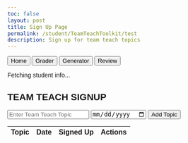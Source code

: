 ```yaml
---
toc: false
layout: post
title: Sign Up Page
permalink: /student/TeamTeachToolkit/test
description: Sign up for team teach topics
---
```


<meta charset="UTF-8">
<meta name="viewport" content="width=device-width, initial-scale=1.0">
<title>Team Teach Toolkit Signup</title>

<!-- Tailwind CDN -->
<script src="https://cdn.tailwindcss.com"></script>

<style>
  body {
    font-family: Arial, sans-serif;
  }
</style>

<div class="team-teach-section">
  <div class="max-w-5xl mx-auto text-white bg-gray-900 py-10 px-4">
    <!-- Nav Buttons -->
    <div class="flex justify-center gap-4 mb-6">
      <button class="border border-white px-4 py-2 rounded hover:bg-white hover:text-black transition">Home</button>
      <button class="border border-white px-4 py-2 rounded hover:bg-white hover:text-black transition">Grader</button>
      <button class="border border-white px-4 py-2 rounded hover:bg-white hover:text-black transition">Generator</button>
      <button class="border border-white px-4 py-2 rounded hover:bg-white hover:text-black transition">Review</button>
    </div>
    <p id="loggedInStudent" class="mb-4 text-center text-sm">Fetching student info...</p>
    <!-- Form and Table Section -->
    <div class="border border-white rounded p-6">
      <h2 class="text-2xl font-bold mb-4 text-center">TEAM TEACH SIGNUP</h2>
      <!-- Input Form -->
      <div class="mb-6">
        <input type="text" id="name" placeholder="Enter Team Teach Topic"
          class="w-full mb-3 px-3 py-2 bg-gray-700 text-white rounded outline-none placeholder-gray-300">
        <input type="date" id="dueDate"
          class="w-full mb-3 px-3 py-2 bg-gray-700 text-white rounded outline-none">
        <button id="addTopicBtn"
          class="border border-white px-4 py-2 rounded hover:bg-white hover:text-black transition">Add Topic</button>
      </div>
      <!-- Topics Table -->
      <div class="overflow-x-auto">
        <table class="min-w-full border border-white text-sm text-left">
          <thead class="bg-gray-800 text-white">
            <tr>
              <th class="px-4 py-2 border border-white">Topic</th>
              <th class="px-4 py-2 border border-white">Date</th>
              <th class="px-4 py-2 border border-white">Signed Up</th>
              <th class="px-4 py-2 border border-white">Actions</th>
            </tr>
          </thead>
          <tbody id="topicsList" class="text-white"></tbody>
        </table>
      </div>
    </div>
  </div>
</div>

<script type="module">
  import { javaURI, fetchOptions } from '{{site.baseurl}}/assets/js/api/config.js';

  let loggedInStudent = null;
  let userId = -1;
  let StuName = "";

  async function getUserId() {
    const url_persons = `${javaURI}/api/person/get`;
    await fetch(url_persons, fetchOptions)
      .then(response => {
        if (!response.ok) {
          throw new Error(`Spring server response: ${response.status}`);
        }
        return response.json();
      })
      .then(data => {
        userId = data.id;
        StuName = data.name;
        document.getElementById("loggedInStudent").innerText = `Logged in as: ${StuName}`;
        fetchTopics();
      })
      .catch(error => {
        console.error("Java Database Error:", error);
        document.getElementById("loggedInStudent").innerText = "Error fetching student info.";
      });
  }

  async function fetchTopics() {
    try {
      let response = await fetch(`${javaURI}/api/assignments/debug`, fetchOptions);
      let topics = await response.json();
      let filteredTopics = topics.filter(topic => topic.type === "teamteach");

      let topicsList = document.getElementById("topicsList");
      topicsList.innerHTML = "";

      filteredTopics.forEach(topic => {
            fetchAssignTopics(topic);
      });
    } catch (error) {
      console.error("Error fetching topics:", error);
    }
  }

  async function fetchAssignTopics(topic) {
    try {
      let response = await fetch(`${javaURI}/api/submissions/assignment/${topic.id}`, fetchOptions);
      let assignments = await response.json();
       let studentsText = "None";
       assignments.forEach(assignment => {
            if (Array.isArray(assignment.students)) {
              studentsText += assignment.students.map(s => `${s.name} (${s.id})`).join(', ');
            } else if (assignment.students && typeof assignment.students === 'string') {
              studentsText += assignment.students.split(',').join(', ');
            }
       });

          let row = document.createElement("tr");

        row.innerHTML = `
          <td class="border border-white px-4 py-2">${topic.name}</td>
          <td class="border border-white px-4 py-2">${topic.dueDate}</td>
          <td class="border border-white px-4 py-2">${studentsText}</td>
          <td class="border border-white px-4 py-2">
            <button class="border border-white px-3 py-1 rounded hover:bg-white hover:text-black transition text-sm" data-topic-id="${topic.id}">
              Sign Up
            </button>
          </td>
        `;
        row.querySelector("button").addEventListener("click", function () {
          signUpForTopic(topic.id);
        });

        topicsList.appendChild(row);
    } catch (error) {
      console.error("Error fetching topics:", error);
    }
  }




  async function addTopic() {
    let name = document.getElementById("name").value;
    let dueDate = document.getElementById("dueDate").value;

    if (!name || !dueDate) {
      alert("Please fill in all fields.");
      return;
    }

    const url = `${javaURI}/api/assignments/create?name=${encodeURIComponent(name)}&type=teamteach&description=test&points=1.0&dueDate=${encodeURIComponent(dueDate)}`;

    try {
      let response = await fetch(url, {
        method: "POST",
        headers: {
          "Content-Type": "application/json"
        }
      });

      if (response.ok) {
        document.getElementById("name").value = "";
        document.getElementById("dueDate").value = "";
        fetchTopics();
      } else {
        console.error("Failed to add topic");
      }
    } catch (error) {
      console.error("Error adding topic:", error);
    }
  }

  async function signUpForTopic(id) {
    if (userId === -1) {
      alert("Please login first");
      return;
    }

    const content = "test";
    const comment = "";
    const isLate = false;

    const url = `${javaURI}/api/submissions/submit/${id}`;
  
    const data = {
            assignmentId: id,
            studentIds:[userId],
            content: content,
            comment:comment,
            isLate:isLate
        };
     const jsonData = JSON.stringify(data);

    try {
      let response = await fetch(url, {
        method: "POST",
        headers: {
          "Content-Type": "application/json"
        },
        body: jsonData
      });

      if (response.ok) {
        fetchTopics();
      } else {
        console.error("Failed to sign up for topic");
        alert("Failed to sign up. Please try again.");
      }
    } catch (error) {
      console.error("Error signing up for topic:", error);
      alert("Error signing up. Please try again.");
    }
  }

  document.addEventListener("DOMContentLoaded", () => {
    getUserId();
    document.getElementById("addTopicBtn").addEventListener("click", addTopic);
  });
</script>